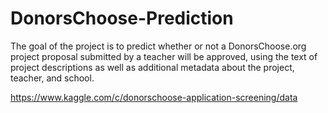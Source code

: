 # DonorsChoose-Prediction

The goal of the project is to predict whether or not a DonorsChoose.org project proposal submitted by a teacher will be approved, using the text of project descriptions as well as additional metadata about the project, teacher, and school. 

https://www.kaggle.com/c/donorschoose-application-screening/data
